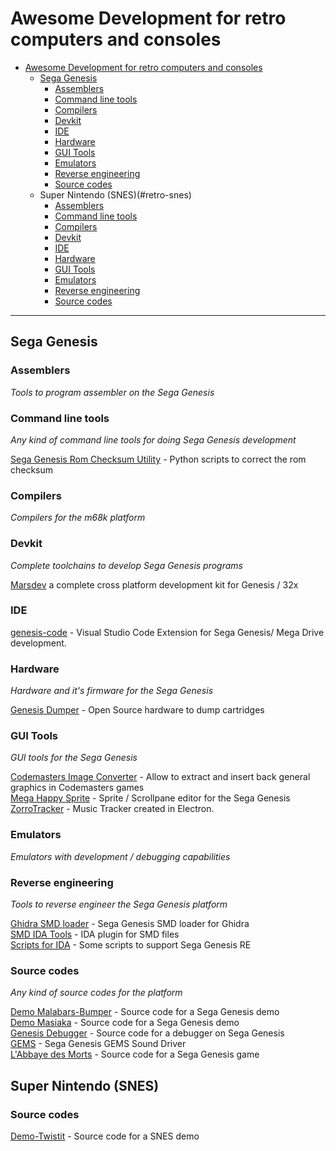# Awesome Development for retro computers and consoles

- [Awesome Development for retro computers and consoles](#awesome-retro)
  - [Sega Genesis](#sega-genesis)
    - [Assemblers](#retro-sega-genesis-assemblers)
    - [Command line tools](#retro-sega-genesis-command-line-tools)
    - [Compilers](#retro-sega-genesis-compilers)
    - [Devkit](#retro-sega-genesis-devkit)
    - [IDE](#retro-sega-genesis-ide)
    - [Hardware](#retro-sega-genesis-hardware)
    - [GUI Tools](#retro-sega-genesis-gui-tools)
    - [Emulators](#retro-sega-genesis-emulators)
    - [Reverse engineering](#retro-sega-genesis-reverse-engineering)
    - [Source codes](#retro-sega-genesis-source-codes)
  - Super Nintendo (SNES)(#retro-snes)
    - [Assemblers](#retro-snes-assemblers)
    - [Command line tools](#retro-snes-command-line-tools)
    - [Compilers](#retro-snes-compilers)
    - [Devkit](#retro-snes-devkit)
    - [IDE](#retro-snes-ide)
    - [Hardware](#retro-snes-hardware)
    - [GUI Tools](#retro-snes-gui-tools)
    - [Emulators](#retro-snes-emulators)
    - [Reverse engineering](#retro-snes-reverse-engineering)
    - [Source codes](#retro-snes-source-codes)

---

## Sega Genesis


### <a name = "retro-sega-genesis-assemblers"></a>Assemblers

*Tools to program assembler on the Sega Genesis*

### <a name = "retro-sega-genesis-command-line-tools"></a>Command line tools

*Any kind of command line tools for doing Sega Genesis development*

[Sega Genesis Rom Checksum Utility](https://github.com/mrhappyasthma/Sega-Genesis-Checksum-Utility) - Python scripts to correct the rom checksum<br />

### <a name = "retro-sega-genesis-compilers"></a>Compilers

*Compilers for the m68k platform*

### <a name = "retro-sega-genesis-devkit"></a>Devkit

*Complete toolchains to develop Sega Genesis programs*

[Marsdev](https://github.com/andwn/marsdev) a complete cross platform development kit for Genesis / 32x<br />

### <a name="retro-sega-genesis-ide">IDE

[genesis-code](https://github.com/zerasul/genesis-code) - Visual Studio Code Extension for Sega Genesis/ Mega Drive development.<br />

### <a name = "retro-sega-genesis-hardware"></a>Hardware

*Hardware and it's firmware for the Sega Genesis*

[Genesis Dumper](https://github.com/tonyp7/GenDumper) - Open Source hardware to dump cartridges<br />

### <a name = "retro-sega-genesis-gui-tools"></a>GUI Tools

*GUI tools for the Sega Genesis*

[Codemasters Image Converter](https://github.com/lab313ru/CodemastersBinImage) - Allow to extract and insert back general graphics in Codemasters games<br />
[Mega Happy Sprite](https://github.com/sigflup/Mega-Happy-Sprite) - Sprite / Scrollpane editor for the Sega Genesis<br />
[ZorroTracker](https://github.com/ZorroTrackerDev/ZorroTracker) - Music Tracker created in Electron.<br />

### <a name = "retro-sega-genesis-emulators"></a>Emulators

*Emulators with development / debugging capabilities*

### <a name = "retro-sega-genesis-reverse-engineering"></a>Reverse engineering

*Tools to reverse engineer the Sega Genesis platform*

[Ghidra SMD loader](https://github.com/lab313ru/ghidra_sega_ldr) - Sega Genesis SMD loader for Ghidra<br />
[SMD IDA Tools](https://github.com/lab313ru/smd_ida_tools) - IDA plugin for SMD files<br />
[Scripts for IDA](https://github.com/zznop/ida-genesis) - Some scripts to support Sega Genesis RE<br />

### <a name = "retro-sega-genesis-source-codes"></a>Source codes

*Any kind of source codes for the platform*

[Demo Malabars-Bumper](https://github.com/ResistanceVault/demo-Malabars-Bumper) - Source code for a Sega Genesis demo<br />
[Demo Masiaka](https://github.com/ResistanceVault/demo-Masiaka) - Source code for a Sega Genesis demo<br />
[Genesis Debugger](https://github.com/flamewing/genesis-debugger) - Source code for a debugger on Sega Genesis<br />
[GEMS](https://github.com/realmonster/GEMS) - Sega Genesis GEMS Sound Driver<br />
[L'Abbaye des Morts](https://github.com/moon-watcher/AbbayeMD) - Source code for a Sega Genesis game<br />

## <a name="retro-snes"></a>Super Nintendo (SNES)

### <a name = "retro-snes-source-codes"></a>Source codes

[Demo-Twistit](https://github.com/ResistanceVault/demo-twistit) - Source code for a SNES demo<br />
